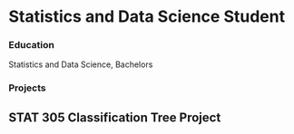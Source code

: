 #  Statistics and Data Science Student

### Education
Statistics and Data Science, Bachelors

### Projects
STAT 305 Classification Tree Project 
- 

